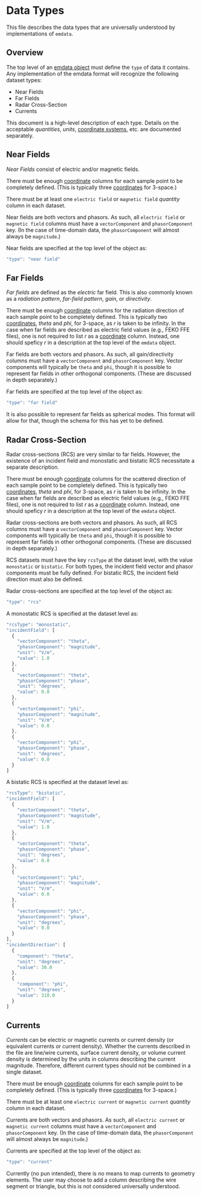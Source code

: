 # Data Types
This file describes the data types that are universally understood by implementations of `emdata`.

## Overview
The top level of an [emdata object](./object_schema.md) must define the `type` of data it contains. Any implementation of the emdata format will recognize the following dataset types:
* Near Fields
* Far Fields
* Radar Cross-Section
* Currents

This document is a high-level description of each type. Details on the acceptable *quantities*, *units*, [coordinate systems][1], etc. are documented separately.

## Near Fields
*Near Fields* consist of electric and/or magnetic fields.

There must be enough [coordinate][1] columns for each sample point to be completely defined. (This is typically three [coordinates][1] for 3-space.)

There must be at least one `electric field` or `magnetic field` *quantity* column in each dataset.

Near fields are both vectors and phasors. As such, all `electric field` or `magnetic field` columns must have a `vectorComponent` and `phasorComponent` key. (In the case of time-domain data, the `phasorComponent` will almost always be `magnitude`.)

Near fields are specified at the top level of the object as:
```javascript
"type": "near field"
```

## Far Fields
*Far fields* are defined as the *electric* far field. This is also commonly known as a *radiation pattern*, *far-field pattern*, *gain*, or *directivity*.

There must be enough [coordinate][1] columns for the radiation direction of each sample point to be completely defined. This is typically two [coordinates][1], *theta* and *phi*, for 3-space, as *r* is taken to be infinity. In the case when far fields are described as electric field values (e.g., FEKO FFE files), one is not required to list *r* as a [coordinate][1] column. Instead, one should speficy *r* in a description at the top level of the `emdata` object.

Far fields are both vectors and phasors. As such, all gain/directivity columns must have a `vectorComponent` and `phasorComponent` key. Vector components will typically be `theta` and `phi`, though it is possible to represent far fields in other orthogonal components. (These are discussed in depth separately.)

Far fields are specified at the top level of the object as:
```javascript
"type": "far field"
```

It is also possible to represent far fields as spherical modes. This format will allow for that, though the schema for this has yet to be defined.

## Radar Cross-Section
Radar cross-sections (RCS) are very similar to far fields. However, the existence of an incident field and monostatic and bistatic RCS necessitate a separate description.

There must be enough [coordinate][1] columns for the scattered direction of each sample point to be completely defined. This is typically two [coordinates][1], *theta* and *phi*, for 3-space, as *r* is taken to be infinity. In the case when far fields are described as electric field values (e.g., FEKO FFE files), one is not required to list *r* as a [coordinate][1] column. Instead, one should speficy *r* in a description at the top level of the `emdata` object.

Radar cross-sections are both vectors and phasors. As such, all RCS columns must have a `vectorComponent` and `phasorComponent` key. Vector components will typically be `theta` and `phi`, though it is possible to represent far fields in other orthogonal components. (These are discussed in depth separately.)

RCS datasets must have the key `rcsType` at the dataset level, with the value `monostatic` or `bistatic`. For both types, the incident field vector and phasor components must be fully defined. For bistatic RCS, the incident field direction must also be defined.

Radar cross-sections are specified at the top level of the object as:
```javascript
"type": "rcs"
```

A monostatic RCS is specified at the dataset level as:
```javascript
"rcsType": "monostatic",
"incidentField": [
  {
    "vectorComponent": "theta",
    "phasorComponent": "magnitude",
    "unit": "V/m",
    "value": 1.0
  },
  {
    "vectorComponent": "theta",
    "phasorComponent": "phase",
    "unit": "degrees",
    "value": 0.0
  },
  {
    "vectorComponent": "phi",
    "phasorComponent": "magnitude",
    "unit": "V/m",
    "value": 0.0
  },
  {
    "vectorComponent": "phi",
    "phasorComponent": "phase",
    "unit": "degrees",
    "value": 0.0
  }
]
```

A bistatic RCS is specified at the dataset level as:
```javascript
"rcsType": "bistatic",
"incidentField": [
  {
    "vectorComponent": "theta",
    "phasorComponent": "magnitude",
    "unit": "V/m",
    "value": 1.0
  },
  {
    "vectorComponent": "theta",
    "phasorComponent": "phase",
    "unit": "degrees",
    "value": 0.0
  },
  {
    "vectorComponent": "phi",
    "phasorComponent": "magnitude",
    "unit": "V/m",
    "value": 0.0
  },
  {
    "vectorComponent": "phi",
    "phasorComponent": "phase",
    "unit": "degrees",
    "value": 0.0
  }
],
"incidentDirection": [
  {
    "component": "theta",
    "unit": "degrees",
    "value": 30.0
  },
  {
    "component": "phi",
    "unit": "degrees",
    "value": 310.0
  }
]
```

## Currents
*Currents* can be electric or magnetic currents or current density (or equivalent currents or current density). Whether the currents described in the file are line/wire currents, surface current density, or volume current density is determined by the units in columns describing the current magnitude. Therefore, different current types should not be combined in a single dataset.

There must be enough [coordinate][1] columns for each sample point to be completely defined. (This is typically three [coordinates][1] for 3-space.)

There must be at least one `electric current` or `magnetic current` *quantity* column in each dataset.

Currents are both vectors and phasors. As such, all `electric current` or `magnetic current` columns must have a `vectorComponent` and `phasorComponent` key. (In the case of time-domain data, the `phasorComponent` will almost always be `magnitude`.)

Currents are specified at the top level of the object as:
```javascript
"type": "current"
```

Currently (no pun intended), there is no means to map currents to geometry elements. The user may choose to add a column describing the wire segment or triangle, but this is not considered universally understood.

[1]:coordinate_systems.md